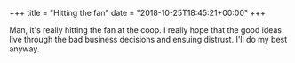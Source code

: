 +++
title = "Hitting the fan"
date = "2018-10-25T18:45:21+00:00"
+++

Man, it's really hitting the fan at the coop. I really hope that the good ideas live through the bad business decisions and ensuing distrust. I'll do my best anyway.
			